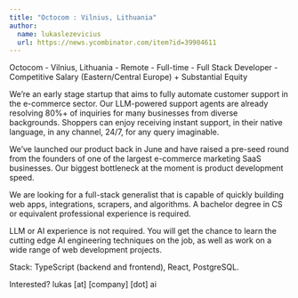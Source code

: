 ```yaml
---
title: "Octocom : Vilnius, Lithuania"
author:
  name: lukaslezevicius
  url: https://news.ycombinator.com/item?id=39904611
---
```

Octocom - Vilnius, Lithuania - Remote - Full-time - Full Stack Developer - Competitive Salary (Eastern&#x2F;Central Europe) + Substantial Equity

We’re an early stage startup that aims to fully automate customer support in the e-commerce sector. Our LLM-powered support agents are already resolving 80%+ of inquiries for many businesses from diverse backgrounds. Shoppers can enjoy receiving instant support, in their native language, in any channel, 24&#x2F;7, for any query imaginable.

We’ve launched our product back in June and have raised a pre-seed round from the founders of one of the largest e-commerce marketing SaaS businesses. Our biggest bottleneck at the moment is product development speed.

We are looking for a full-stack generalist that is capable of quickly building web apps, integrations, scrapers, and algorithms. A bachelor degree in CS or equivalent professional experience is required.

LLM or AI experience is not required. You will get the chance to learn the cutting edge AI engineering techniques on the job, as well as work on a wide range of web development projects.

Stack: TypeScript (backend and frontend), React, PostgreSQL.

Interested? lukas [at] [company] [dot] ai
